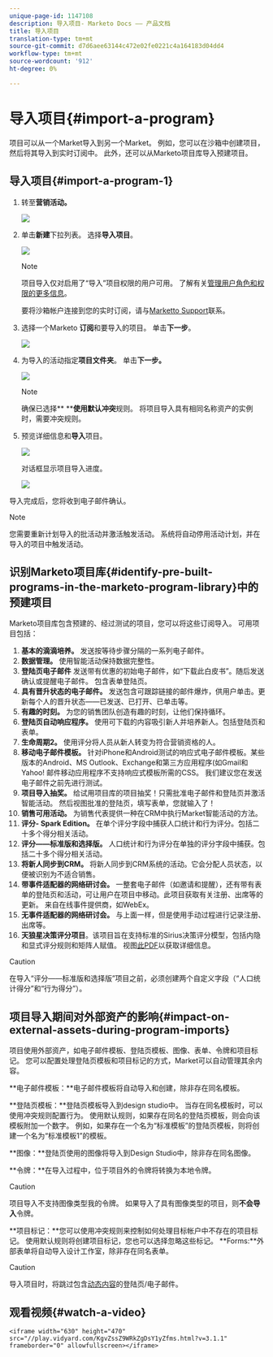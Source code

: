 ```yaml
---
unique-page-id: 1147108
description: 导入项目- Marketo Docs —— 产品文档
title: 导入项目
translation-type: tm+mt
source-git-commit: d7d6aee63144c472e02fe0221c4a164183d04dd4
workflow-type: tm+mt
source-wordcount: '912'
ht-degree: 0%

---
```



# 导入项目{#import-a-program}

项目可以从一个Market导入到另一个Market。 例如，您可以在沙箱中创建项目，然后将其导入到实时订阅中。 此外，还可以从Marketo项目库导入预建项目。

## 导入项目{#import-a-program-1}

1. 转至&#x200B;**营销活动。**

   ![](assets/ma.png)

1. 单击**新建**下拉列表。 选择&#x200B;**导入项目**。

   ![](assets/image2014-9-17-12-3a15-3a4.png)

   >[!NOTE]
   >
   >项目导入仅对启用了“导入”项目权限的用户可用。 了解有关[管理用户角色和权限的更多信息](../../../../product-docs/administration/users-and-roles/managing-user-roles-and-permissions.md)。
   >
   >
   >要将沙箱帐户连接到您的实时订阅，请与[Marketto Support](http://www.marketo.com/services/support/)联系。

1. 选择一个Marketo **订阅**&#x200B;和要导入的项目。 单击&#x200B;**下一步**。

   ![](assets/image2014-9-17-12-3a20-3a13.png)

1. 为导入的活动指定&#x200B;**项目文件夹**。 单击&#x200B;**下一步。**

   ![](assets/image2014-9-17-12-3a20-3a44.png)

   >[!NOTE]
   >
   >确保已选择** ****使用默认冲突**&#x200B;规则。 将项目导入具有相同名称资产的实例时，需要冲突规则。

1. 预览详细信息和&#x200B;**导入**&#x200B;项目。

   ![](assets/image2014-9-17-12-3a21-3a36.png)

   对话框显示项目导入进度。

   ![](assets/image2014-9-17-12-3a21-3a51.png)

导入完成后，您将收到电子邮件确认。

>[!NOTE]
>
>您需要重新计划导入的批活动并激活触发活动。 系统将自动停用活动计划，并在导入的项目中触发活动。

## 识别Marketo项目库{#identify-pre-built-programs-in-the-marketo-program-library}中的预建项目

Marketo项目库包含预建的、经过测试的项目，您可以将这些订阅导入。 可用项目包括：

1. **基本的滴滴培养。** 发送按等待步骤分隔的一系列电子邮件。
1. **数据管理。** 使用智能活动保持数据完整性。
1. **登陆页电子邮件** 发送带有优惠的初始电子邮件，如“下载此白皮书”。随后发送确认或提醒电子邮件。 包含表单登陆页。
1. **具有晋升状态的电子邮件。** 发送包含可跟踪链接的邮件爆炸，供用户单击。更新每个人的晋升状态——已发送、已打开、已单击等。
1. **有趣的时刻。** 为您的销售团队创造有趣的时刻，让他们保持循环。
1. **登陆页自动响应程序。** 使用可下载的内容吸引新人并培养新人。包括登陆页和表单。
1. **生命周期2。** 使用评分将人员从新人转变为符合营销资格的人。
1. **移动电子邮件模板。** 针对iPhone和Android测试的响应式电子邮件模板。某些版本的Android、MS Outlook、Exchange和第三方应用程序(如Gmail和Yahoo! 邮件移动应用程序不支持响应式模板所需的CSS。 我们建议您在发送电子邮件之前先进行测试。
1. **项目导入抽奖。** 给试用项目库的项目抽奖！只需批准电子邮件和登陆页并激活智能活动。 然后视图批准的登陆页，填写表单，您就输入了！
1. **销售可用活动。** 为销售代表提供一种在CRM中执行Market智能活动的方法。
1. **评分- Spark Edition。** 在单个评分字段中捕获人口统计和行为评分。包括二十多个得分相关活动。
1. **评分——标准版和选择版。** 人口统计和行为评分在单独的评分字段中捕获。包括二十多个得分相关活动。
1. **将新人同步到CRM。** 将新人同步到CRM系统的活动。它会分配人员状态，以便被识别为不适合销售。
1. **带事件适配器的网络研讨会。** 一整套电子邮件（如邀请和提醒），还有带有表单的登陆页和活动，可让用户在项目中移动。此项目获取有关注册、出席等的更新。 来自在线事件提供商，如WebEx。
1. **无事件适配器的网络研讨会。** 与上面一样，但是使用手动过程进行记录注册、出席等。
1. **天狼星决策评分项目**。该项目旨在支持标准的Sirius决策评分模型，包括内隐和显式评分规则和矩阵人赋值。 视图[此PDF](http://docs.marketo.com/display/docs/assets/sirius-decisions-scoring-program-overview.pdf)以获取详细信息。

>[!CAUTION]
>
>在导入“评分——标准版和选择版”项目之前，必须创建两个自定义字段（“人口统计得分”和“行为得分”）。

## 项目导入期间对外部资产的影响{#impact-on-external-assets-during-program-imports}

项目使用外部资产，如电子邮件模板、登陆页模板、图像、表单、令牌和项目标记。 您可以配置处理登陆页模板和项目标记的方式，Market可以自动管理其余内容。

**电子邮件模板：**电子邮件模板将自动导入和创建，除非存在同名模板。

**登陆页模板：**登陆页模板导入到design studio中。 当存在同名模板时，可以使用冲突规则配置行为。 使用默认规则，如果存在同名的登陆页模板，则会向该模板附加一个数字。 例如，如果存在一个名为“标准模板”的登陆页模板，则将创建一个名为“标准模板1”的模板。

**图像：**登陆页使用的图像将导入到Design Studio中，除非存在同名图像。

**令牌：**在导入过程中，位于项目外的令牌将转换为本地令牌。

>[!CAUTION]
>
>项目导入不支持图像类型我的令牌。 如果导入了具有图像类型的项目，则**不会导入**令牌。

**项目标记：**您可以使用冲突规则来控制如何处理目标帐户中不存在的项目标记。 使用默认规则将创建项目标记，您也可以选择忽略这些标记。  **Forms:**外部表单将自动导入设计工作室，除非存在同名表单。

>[!CAUTION]
>
>导入项目时，将跳过包含[动态内容](http://docs.marketo.com/x/yRAt)的登陆页/电子邮件。

## 观看视频{#watch-a-video}

`<iframe width="630" height="470" src="//play.vidyard.com/KgvZssZ9WRkZgDsY1yZfms.html?v=3.1.1" frameborder="0" allowfullscreen></iframe>`